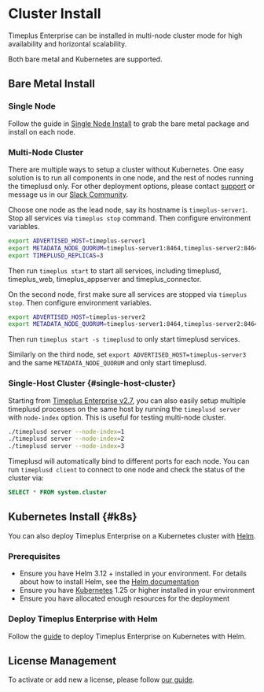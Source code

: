 # Cluster Install
Timeplus Enterprise can be installed in multi-node cluster mode for high availability and horizontal scalability.

Both bare metal and Kubernetes are supported.

## Bare Metal Install

### Single Node
Follow the guide in [Single Node Install](/singlenode_install) to grab the bare metal package and install on each node.

### Multi-Node Cluster

There are multiple ways to setup a cluster without Kubernetes. One easy solution is to run all components in one node, and the rest of nodes running the timeplusd only. For other deployment options, please contact [support](mailto:support@timeplus.com) or message us in our [Slack Community](https://timeplus.com/slack).

Choose one node as the lead node, say its hostname is `timeplus-server1`. Stop all services via `timeplus stop` command. Then configure environment variables.
```bash
export ADVERTISED_HOST=timeplus-server1
export METADATA_NODE_QUORUM=timeplus-server1:8464,timeplus-server2:8464,timeplus-server3:8464
export TIMEPLUSD_REPLICAS=3
```
Then run `timeplus start` to start all services, including timeplusd, timeplus_web, timeplus_appserver and timeplus_connector.

On the second node, first make sure all services are stopped via `timeplus stop`.
Then configure environment variables.
```bash
export ADVERTISED_HOST=timeplus-server2
export METADATA_NODE_QUORUM=timeplus-server1:8464,timeplus-server2:8464,timeplus-server3:8464
```
Then run `timeplus start -s timeplusd` to only start timeplusd services.

Similarly on the third node, set `export ADVERTISED_HOST=timeplus-server3` and the same `METADATA_NODE_QUORUM` and only start timeplusd.

### Single-Host Cluster {#single-host-cluster}

Starting from [Timeplus Enterprise v2.7](/enterprise-v2.7), you can also easily setup multiple timeplusd processes on the same host by running the `timeplusd server` with `node-index` option. This is useful for testing multi-node cluster.
```bash
./timeplusd server --node-index=1
./timeplusd server --node-index=2
./timeplusd server --node-index=3
```

Timeplusd will automatically bind to different ports for each node. You can run `timeplusd client` to connect to one node and check the status of the cluster via:
```sql
SELECT * FROM system.cluster
```

## Kubernetes Install {#k8s}

You can also deploy Timeplus Enterprise on a Kubernetes cluster with [Helm](https://helm.sh/).

### Prerequisites
* Ensure you have Helm 3.12 + installed in your environment. For details about how to install Helm, see the [Helm documentation](https://helm.sh/docs/intro/install/)
* Ensure you have [Kubernetes](https://kubernetes.io/) 1.25 or higher installed in your environment
* Ensure you have allocated enough resources for the deployment

### Deploy Timeplus Enterprise with Helm

Follow the [guide](/k8s-helm) to deploy Timeplus Enterprise on Kubernetes with Helm.

## License Management
To activate or add new a license, please follow [our guide](/server_config#license).
